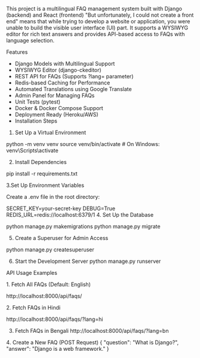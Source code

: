 This project is a multilingual FAQ management system built with Django (backend) and React (frontend) "But unfortunately, I could not create a front end" means that while trying to develop a website or application, you were unable to build the visible user interface (UI) part. It supports a WYSIWYG editor for rich text answers and provides API-based access to FAQs with language selection.

Features

* Django Models with Multilingual Support
* WYSIWYG Editor (django-ckeditor)
* REST API for FAQs (Supports ?lang= parameter)
* Redis-based Caching for Performance
* Automated Translations using Google Translate
* Admin Panel for Managing FAQs
* Unit Tests (pytest)
* Docker & Docker Compose Support
* Deployment Ready (Heroku/AWS)
* Installation Steps

1. Set Up a Virtual Environment

  python -m venv venv source 
    venv/bin/activate # On Windows: venv\Scripts\activate

2. Install Dependencies

  pip install -r requirements.txt

3.Set Up Environment Variables

  Create a .env file in the root directory:

  SECRET_KEY=your-secret-key
  DEBUG=True
  REDIS_URL=redis://localhost:6379/1
4. Set Up the Database

  python manage.py makemigrations python manage.py migrate

5. Create a Superuser for Admin Access

  python manage.py createsuperuser

6. Start the Development Server python manage.py runserver

  API Usage Examples

1️. Fetch All FAQs (Default: English)

  http://localhost:8000/api/faqs/

2️. Fetch FAQs in Hindi

  http://localhost:8000/api/faqs/?lang=hi

3. Fetch FAQs in Bengali
  http://localhost:8000/api/faqs/?lang=bn

4️. Create a New FAQ (POST Request) { "question": "What is Django?", "answer": "Django is a web framework." }
